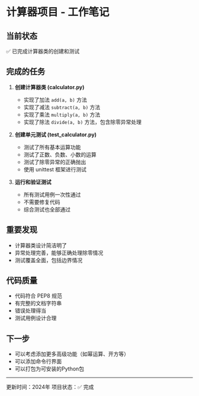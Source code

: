 # 计算器项目 - 工作笔记

## 当前状态
✅ 已完成计算器类的创建和测试

## 完成的任务
1. **创建计算器类 (calculator.py)**
   - 实现了加法 `add(a, b)` 方法
   - 实现了减法 `subtract(a, b)` 方法  
   - 实现了乘法 `multiply(a, b)` 方法
   - 实现了除法 `divide(a, b)` 方法，包含除零异常处理

2. **创建单元测试 (test_calculator.py)**
   - 测试了所有基本运算功能
   - 测试了正数、负数、小数的运算
   - 测试了除零异常的正确抛出
   - 使用 unittest 框架进行测试

3. **运行和验证测试**
   - 所有测试用例一次性通过
   - 不需要修复代码
   - 综合测试也全部通过

## 重要发现
- 计算器类设计简洁明了
- 异常处理完善，能够正确处理除零情况
- 测试覆盖全面，包括边界情况

## 代码质量
- 代码符合 PEP8 规范
- 有完整的文档字符串
- 错误处理得当
- 测试用例设计合理

## 下一步
- 可以考虑添加更多高级功能（如幂运算、开方等）
- 可以添加命令行界面
- 可以打包为可安装的Python包

---
更新时间：2024年
项目状态：✅ 完成